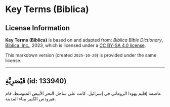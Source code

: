 # Key Terms (Biblica)

## License Information

**Key Terms (Biblica)** is based on and adapted from: _Biblica Bible Dictionary_, [Biblica, Inc.](https://www.biblica.com/), 2023, which is licensed under a [CC BY-SA 4.0 license](https://creativecommons.org/licenses/by-sa/4.0/legalcode.en).

This markdown version (created `2025-10-20`) is provided under the same license.



--------------------------------

## قَيْصَرِيَّةِ (id: 133940)

عاصمة إقليم يهودا الروماني في إسرائيل. كانت على ساحل البحر الأبيض المتوسط. قام هيرودس الكبير ببناء المدينة.


